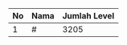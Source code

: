 | No | Nama            | Jumlah Level |
|----|-----------------|--------------|
| 1  | #    |    3205        |
